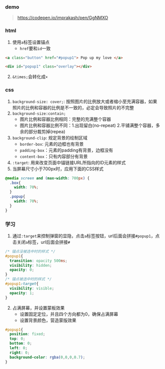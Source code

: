 ### demo
>https://codepen.io/imprakash/pen/GgNMXO

### html
1. 使用`a`标签设置锚点
   - `href`要和`id`一致
```html
<a class="button" href="#popup1"> Pop up my love </a>

<div id="popup1" class="overlay"></div>
```
2. `&times;`会转化成`×`

### css
1. `background-size: cover;`: 按照图片的比例放大或者缩小至充满容器，如果照片的比例和容器的比例是不一致的，必定会导致照片的不完整
2. `background-size:contain;`
   - 图片比例和容器比例相同：完整的充满整个容器
   - 图片比例和容器比例不同：1.出现留白(no-repeat) 2.平铺满整个容器，多余的部分裁剪掉(repea)
3. `background-clip`: 规定背景的绘制区域
   - `border-box`: 元素的边框也有背景
   - `padding-box`：元素的padding有背景，边框没有
   - `content-box`：只有内容部分有背景
4. `:target`: 用来改变页面中锚链接URL所指向的ID元素的样式
5. 当屏幕尺寸小于700px时，应用下面的CSS样式
```css
@media screen and (max-width: 700px) {
  .box{
    width: 70%;
  }
  .popup{
    width: 70%;
  }
}
```

### 学习
1. 通过`:target`来控制弹窗的显隐，点击`a`标签按钮，url后面会拼接`#popup1`，点击关闭`a`标签，url后面会拼接`#`
```css
/* 锚点没被选中时的样式 */
#popup1{
  transition: opacity 500ms;
  visibility: hidden;
  opacity: 0;
}
/* 锚点被选中时的样式 */
#popup1:target{
  visibility: visible;
  opacity: 1;
}
```
2. 占满屏幕，并设置蒙板效果
   - 设置固定定位，并且四个方向都为0，确保占满屏幕
   - 设置背景颜色，营造蒙版效果
```css
#popup1{
  position: fixed;
  top: 0;
  bottom: 0;
  left: 0;
  right: 0;
  background-color: rgba(0,0,0,0.7);
}
```